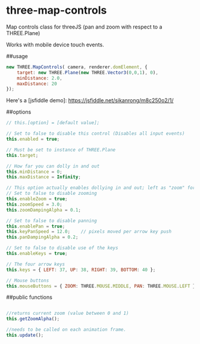 # three-map-controls
Map controls class for threeJS (pan and zoom with respect to a THREE.Plane)

Works with mobile device touch events.

##usage

```javascript
new THREE.MapControls( camera, renderer.domElement, {
    target: new THREE.Plane(new THREE.Vector3(0,0,1), 0),
    minDistance: 2.0,
    maxDistance: 20
});
```

Here's a [jsfiddle demo]: https://jsfiddle.net/sikanrong/m8c250o2/1/


##options

```javascript
// this.[option] = [default value];

// Set to false to disable this control (Disables all input events)
this.enabled = true;

// Must be set to instance of THREE.Plane
this.target;

// How far you can dolly in and out
this.minDistance = 0;
this.maxDistance = Infinity;

// This option actually enables dollying in and out; left as "zoom" for backwards compatibility.
// Set to false to disable zooming
this.enableZoom = true;
this.zoomSpeed = 3.0;
this.zoomDampingAlpha = 0.1;

// Set to false to disable panning
this.enablePan = true;
this.keyPanSpeed = 12.0;	// pixels moved per arrow key push
this.panDampingAlpha = 0.2;

// Set to false to disable use of the keys
this.enableKeys = true;

// The four arrow keys
this.keys = { LEFT: 37, UP: 38, RIGHT: 39, BOTTOM: 40 };

// Mouse buttons
this.mouseButtons = { ZOOM: THREE.MOUSE.MIDDLE, PAN: THREE.MOUSE.LEFT };

```

##public functions
```javascript

//returns current zoom (value between 0 and 1)
this.getZoomAlpha();

//needs to be called on each animation frame.
this.update();

```
